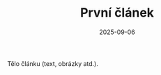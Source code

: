 ﻿---
layout: layouts/base.njk
title: "První článek"
date: 2025-09-06
permalink: "/clanky/prvni/"
---
Tělo článku (text, obrázky atd.).
